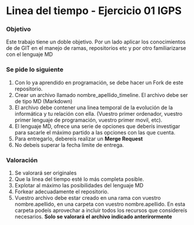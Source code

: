 # Linea del tiempo - Ejercicio 01 IGPS

### Objetivo

Este trabajo tiene un doble objetivo. Por un lado aplicar los conocimientos de de GIT en el manejo de ramas, repositorios etc y por otro familiarizarse con el lenguaje MD

### Se pide lo siguiente

1. Con lo ya aprendido en programación, se debe hacer un Fork de este repositorio.
2. Crear un archivo llamado nombre_apellido_timeline. El archivo debe ser de tipo MD (Markdown)
3. El archivo debe contener una linea temporal de la evolución de la informática y tu relación con ella. (Vuestro primer ordenador, vuestro primer lenguaje de programación, vuestro primer movil, etc).
4. El lenguaje MD, ofrece una serie de opciones que deberís investigar para sacarle el máximo partido a las opciones con las que cuenta.
5. Para entregarlo, debereís realizar un **Merge Request**
6. No debeís superar la fecha limite de entrega.

### Valoración 

1. Se valorará ser originales
2. Que la linea del tiempo esté lo más completa posible.
3. Explotar al máximo las posibilidades del lenguaje MD
4. Forkear adecuadamente el repositorio.
5. Vuestro archivo debe estar creado en una rama con vuestro nombre.apellido, en una carpeta con vuestro nombre.apellido. En esta carpeta podeís aprovechar a incluir todos los recursos que considereís necesarios. **Solo se valorará el archivo indicado anterirormente** 
